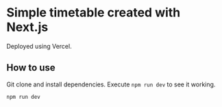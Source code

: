 # Simple timetable created with Next.js

Deployed using Vercel.

## How to use
Git clone and install dependencies.
Execute `npm run dev` to see it working. 

```bash
npm run dev
```
